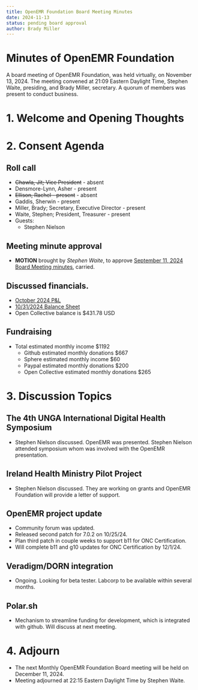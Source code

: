 ```yaml
---
title: OpenEMR Foundation Board Meeting Minutes
date: 2024-11-13
status: pending board approval
author: Brady Miller
---
```


# Minutes of OpenEMR Foundation

A board meeting of OpenEMR Foundation, was held virtually, on November 13, 2024. The meeting convened at 21:09 Eastern Daylight Time, Stephen Waite, presiding, and Brady Miller, secretary. A quorum of members was present to conduct business.

# 1. Welcome and Opening Thoughts

# 2. Consent Agenda
## Roll call
  - ~~Chawla, Jit; Vice President~~ - absent
  - Densmore-Lynn, Asher - present
  - ~~Ellison, Rachel - present~~ - absent
  - Gaddis, Sherwin - present
  - Miller, Brady; Secretary, Executive Director - present
  - Waite, Stephen; President, Treasurer - present
  - Guests:
    - Stephen Nielson

## Meeting minute approval
  - **MOTION** brought by _Stephen Waite_, to approve [September 11, 2024 Board Meeting minutes](https://github.com/openemr/foundation-minutes/blob/master/2024-09-11-Board.md), carried.

## Discussed financials.
  - [October 2024 P&L](https://community.open-emr.org/uploads/short-url/m23UAA8A5Za282MSBv2yQ2wEjOd.pdf)
  - [10/31/2024 Balance Sheet](https://community.open-emr.org/uploads/short-url/cwOUH0snzSx8OG1uSL0kkagQ3gL.pdf)
  - Open Collective balance is $431.78 USD

## Fundraising
  - Total estimated monthly income $1192
    - Github estimated monthly donations $667
    - Sphere estimated monthly income $60
    - Paypal estimated monthly donations $200
    - Open Collective estimated monthly donations $265

# 3. Discussion Topics

## The 4th UNGA International Digital Health Symposium
  - Stephen Nielson discussed. OpenEMR was presented. Stephen Nielson attended symposium whom was involved with the OpenEMR presentation.

## Ireland Health Ministry Pilot Project
  - Stephen Nielson discussed. They are working on grants and OpenEMR Foundation will provide a letter of support.

## OpenEMR project update
  - Community forum was updated.
  - Released second patch for 7.0.2 on 10/25/24.
  - Plan third patch in couple weeks to support b11 for ONC Certification.
  - Will complete b11 and g10 updates for ONC Certification by 12/1/24.

## Veradigm/DORN integration
  - Ongoing. Looking for beta tester. Labcorp to be available within several months.

## Polar.sh
  - Mechanism to streamline funding for development, which is integrated with github. Will discuss at next meeting.

# 4. Adjourn
  - The next Monthly OpenEMR Foundation Board meeting will be held on December 11, 2024.
  - Meeting adjourned at 22:15 Eastern Daylight Time by Stephen Waite.
